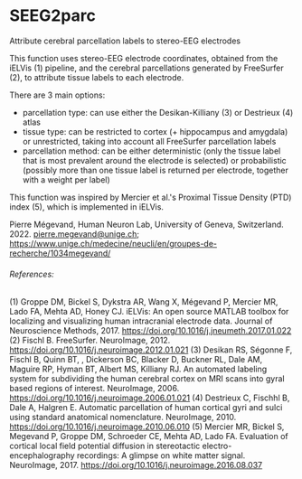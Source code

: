 # SEEG2parc
Attribute cerebral parcellation labels to stereo-EEG electrodes

This function uses stereo-EEG electrode coordinates, obtained from the iELVis (1) pipeline, and the cerebral parcellations generated by FreeSurfer (2), to attribute tissue labels to each electrode.

There are 3 main options:
- parcellation type: can use either the Desikan-Killiany (3) or Destrieux (4) atlas
- tissue type: can be restricted to cortex (+ hippocampus and amygdala) or unrestricted, taking into account all FreeSurfer parcellation labels
- parcellation method: can be either deterministic (only the tissue label that is most prevalent around the electrode is selected) or probabilistic (possibly more than one tissue label is returned per electrode, together with a weight per label)

This function was inspired by Mercier et al.'s Proximal Tissue Density (PTD) index (5), which is implemented in iELVis.

Pierre Mégevand, Human Neuron Lab, University of Geneva, Switzerland. 2022.
pierre.megevand@unige.ch; https://www.unige.ch/medecine/neucli/en/groupes-de-recherche/1034megevand/

###### References:
(1) Groppe DM, Bickel S, Dykstra AR, Wang X, Mégevand P, Mercier MR, Lado FA, Mehta AD, Honey CJ. iELVis: An open source MATLAB toolbox for localizing and visualizing human intracranial electrode data. Journal of Neuroscience Methods, 2017. https://doi.org/10.1016/j.jneumeth.2017.01.022
(2) Fischl B. FreeSurfer. NeuroImage, 2012. https://doi.org/10.1016/j.neuroimage.2012.01.021
(3) Desikan RS, Ségonne F, Fischl B, Quinn BT, , Dickerson BC, Blacker D, Buckner RL, Dale AM, Maguire RP, Hyman BT, Albert MS, Killiany RJ. An automated labeling system for subdividing the human cerebral cortex on MRI scans into gyral based regions of interest. NeuroImage, 2006. https://doi.org/10.1016/j.neuroimage.2006.01.021
(4) Destrieux C, Fischhl B, Dale A, Halgren E. Automatic parcellation of human cortical gyri and sulci using standard anatomical nomenclature. NeuroImage, 2010. https://doi.org/10.1016/j.neuroimage.2010.06.010
(5) Mercier MR, Bickel S, Megevand P, Groppe DM, Schroeder CE, Mehta AD, Lado FA. Evaluation of cortical local field potential diffusion in stereotactic electro-encephalography recordings: A glimpse on white matter signal. NeuroImage, 2017. https://doi.org/10.1016/j.neuroimage.2016.08.037
